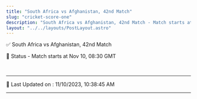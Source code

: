 ```yaml
---
title: "South Africa vs Afghanistan, 42nd Match"
slug: "cricket-score-one"
description: "South Africa vs Afghanistan, 42nd Match - Match starts at Nov 10, 08:30 GMT."
layout: "../../layouts/PostLayout.astro"
--- 
```


✅ South Africa vs Afghanistan, 42nd Match

📑 Status - Match starts at Nov 10, 08:30 GMT

<br />

***

📝 Last Updated on : 11/10/2023, 10:38:45 AM

***

